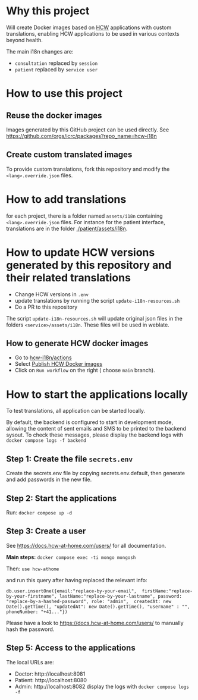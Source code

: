 # Why this project

Will create Docker images based on [HCW](https://github.com/HCW-home) applications with custom translations, enabling HCW applications to be used in various contexts beyond health.

The main i18n changes are:
- `consultation` replaced by `session`
- `patient` replaced by `service user`

# How to use this project

## Reuse the docker images
Images generated by this GitHub project can be used directly. See  https://github.com/orgs/icrc/packages?repo_name=hcw-i18n

## Create custom translated images
To provide custom translations, fork this repository and modify the `<lang>.override.json` files.


# How to add translations
for each project, there is a folder named `assets/i18n` containing `<lang>.override.json` files.
For instance for the patient interface, translations are in the folder [./patient/assets/i18n](./patient/assets/i18n).


# How to update HCW versions generated by this repository and their related translations
- Change HCW versions in `.env`
- update translations by running the script `update-i18n-resources.sh`
- Do a PR to this repository 

The script `update-i18n-resources.sh` will update original json files in the folders `<service>/assets/i18n`.
These files will be used in weblate.

## How to generate HCW docker images
- Go to [hcw-i18n/actions](https://github.com/icrc/hcw-i18n/actions)
- Select [Publish HCW Docker images](https://github.com/icrc/hcw-i18n/actions/workflows/publish-hcw-docker-images.yml)
- Click on `Run workflow` on the right ( choose `main` branch).

# How to start the applications locally

To test translations, all application can be started locally.

By default, the backend is configured to start in development mode, allowing the content of sent emails and SMS to be printed to the backend sysout. To check these messages, please display the backend logs with `docker compose logs -f backend`

## Step 1: Create the file `secrets.env` 
Create the secrets.env file by copying secrets.env.default, then generate and add passwords in the new file.

## Step 2: Start the applications

Run: `docker compose up -d`

## Step 3: Create a user
See https://docs.hcw-at-home.com/users/ for all documentation.

**Main steps:** 
`docker compose exec -ti mongo mongosh`

Then:
`use hcw-athome`

and run this query after having replaced the relevant info:

```
db.user.insertOne({email:"replace-by-your-email",  firstName:"replace-by-your-firstname", lastName:"replace-by-your-lastname", password: "replace-by-a-hashed-password", role: "admin",  createdAt: new Date().getTime(), "updatedAt": new Date().getTime(), "username" : "", phoneNumber: "+41..."})
```


Please have a look to https://docs.hcw-at-home.com/users/ to manually hash the password.


## Step 5: Access to the applications

The local URLs are: 

- Doctor: http://localhost:8081
- Patient: http://localhost:8080
- Admin: http://localhost:8082
display the logs with `docker compose logs -f`